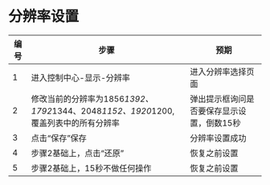 # 分辨率设置

| 编号 | 步骤                                          | 预期                 |
| ---- | --------------------------------------------- | ------------------- |
| 1    |进入控制中心-显示-分辨率| 进入分辨率选择页面 |
| 2    |修改当前的分辨率为1856*1392、1792*1344、2048*1152、1920*1200,覆盖列表中的所有分辨率|弹出提示框询问是否要保存显示设置，倒数15秒 |
| 3    |点击“保存”保存 |分辨率设置成功 |
| 4    |步骤2基础上，点击“还原” | 恢复之前设置 |
| 5    |步骤2基础上，15秒不做任何操作 | 恢复之前设置 |

